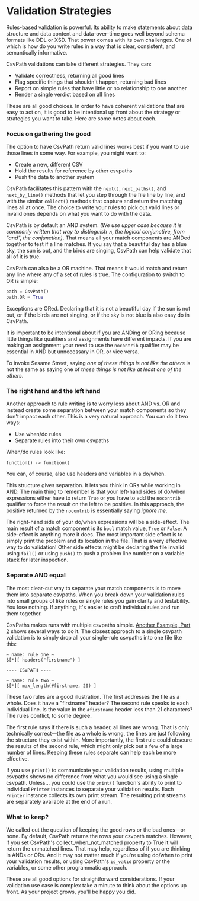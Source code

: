 # Validation Strategies

Rules-based validation is powerful. Its ability to make statements about data structure and data content and data-over-time goes well beyond schema formats like DDL or XSD. That power comes with its own challenges. One of which is how do you write rules in a way that is clear, consistent, and semantically informative. &#x20;

CsvPath validations can take different strategies. They can:&#x20;

* Validate correctness, returning all good lines
* Flag specific things that shouldn't happen, returning bad lines
* Report on simple rules that have little or no relationship to one another
* Render a single verdict based on all lines&#x20;

These are all good choices. In order to have coherent validations that are easy to act on, it is good to be intentional up front about the strategy or strategies you want to take. Here are some notes about each.

### Focus on gathering the good

The option to have CsvPath return valid lines works best if you want to use those lines in some way. For example, you might want to:&#x20;

* Create a new, different CSV
* Hold the results for reference by other csvpaths
* Push the data to another system&#x20;

CsvPath facilitates this pattern with the `next()`, `next_paths()`, and `next_by_line()` methods that let you step through the file line by line, and with the similar `collect()` methods that capture and return the matching lines all at once. The choice to write your rules to pick out valid lines or invalid ones depends on what you want to do with the data.

CsvPath is by default an AND system. _(We use upper case because it is commonly written that way to distinguish ∧, the logical conjunctive, from "and", the conjunction)_. That means all your match components are ANDed together to test if a line matches. If you say that a beautiful day has a blue sky, the sun is out, and the birds are singing, CsvPath can help validate that all of it is true.

CsvPath can also be a OR machine. That means it would match and return any line where any of a set of rules is true. The configuration to switch to OR is simple:&#x20;

```python
path = CsvPath()
path.OR = True
```

Exceptions are ORed. Declaring that it is not a beautiful day if the sun is not out, or if the birds are not singing, or if the sky is not blue is also easy do in CsvPath.&#x20;

It is important to be intentional about if you are ANDing or ORing because little things like qualifiers and assignments have different impacts. If you are making an assignment your need to use the `nocontrib` qualifier may be essential in AND but unnecessary in OR, or vice versa.&#x20;

To invoke Sesame Street, saying _one of these things is not like the others_ is not the same as saying one of _these things is not like at least one of the others_.&#x20;

### The right hand and the left hand&#x20;

Another approach to rule writing is to worry less about AND vs. OR and instead create some separation between your match components so they don't impact each other. This is a very natural approach. You can do it two ways:&#x20;

* Use when/do rules
* Separate rules into their own csvpaths

When/do rules look like:

```clike
function() -> function()
```

You can, of course, also use headers and variables in a do/when.&#x20;

This structure gives separation. It lets you think in ORs while working in AND. The main thing to remember is that your left-hand sides of do/when expressions either have to return `True` or you have to add the `nocontrib` qualifier to force the result on the left to be positive. In this approach, the positive returned by the `nocontrib` is essentially saying _ignore me_.

The right-hand side of your do/when expressions will be a side-effect. The main result of a match component is its `bool` match value, `True` or `False`. A side-effect is anything more it does. The most important side effect is to simply print the problem and its location in the file. That is a very effective way to do validation!  Other side effects might be declaring the file invalid using `fail()` or using `push()` to push a problem line number on a variable stack for later inspection.&#x20;

### Separate AND equal

The most clear-cut way to separate your match components is to move them into separate csvpaths. When you break down your validation rules into small groups of like rules or single rules you gain clarity and testability.  You lose nothing. If anything, it's easier to craft individual rules and run them together.&#x20;

CsvPaths makes runs with multiple csvpaths simple. [Another Example, Part 2](../how-tos/another-example-part-2.md) shows several ways to do it. The closest approach to a single csvpath validation is to simply drop all your single-rule csvpaths into one file like this:&#x20;

```clike
~ name: rule one ~
$[*][ headers("firstname") ]

---- CSVPATH ----

~ name: rule two ~
$[*][ max_length(#firstname, 20) ]

```

These two rules are a good illustration. The first addresses the file as a whole. Does it have a "firstname" header?  The second rule speaks to each individual line. Is the value in the  `#firstname`  header less than  21 characters? The rules conflict, to some degree.&#x20;

The first rule says if there is such a header, all lines are wrong. That is only technically correct—the file as a whole is wrong, the lines are just following the structure they exist within. More importantly, the first rule could obscure the results of the second rule, which might only pick out a few of a large number of lines. Keeping these rules separate can help each be more effective.

If you use `print()` to communicate your validation results, using multiple csvpaths shows no difference from what you would see using a single csvpath. Unless... you could use the `print()` function's ability to print to individual `Printer` instances to separate your validation results. Each `Printer` instance collects its own print stream. The resulting print streams are separately available at the end of a run.&#x20;

### What to keep?

We called out the question of keeping the good rows or the bad ones—or none. By default, CsvPath returns the rows your csvpath matches. However, if you set CsvPath's collect\_when\_not\_matched property to True it will return the unmatched lines. That may help, regardless of if you are thinking in ANDs or ORs. And it may not matter much if you're using do/when to print your validation results, or using CsvPath's `is_valid` property or the variables, or some other programmatic approach.&#x20;



These are all good options for straightforward considerations. If your validation use case is complex take a minute to think about the options up front. As your project grows, you'll be happy you did.

